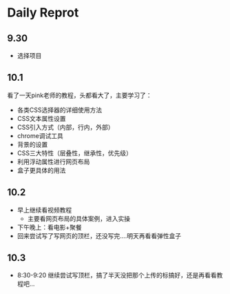 # Daily Reprot

## 9.30
 - 选择项目

## 10.1
 看了一天pink老师的教程，头都看大了，主要学习了：
 - 各类CSS选择器的详细使用方法
 - CSS文本属性设置
 - CSS引入方式（内部，行内，外部）
 - chrome调试工具
 - 背景的设置
 - CSS三大特性（层叠性，继承性，优先级）
 - 利用浮动属性进行网页布局
 - 盒子更具体的用法

## 10.2
 - 早上继续看视频教程
    - 主要看网页布局的具体案例，进入实操
 - 下午晚上：看电影+聚餐
 - 回来尝试写了写网页的顶栏，还没写完....明天再看看弹性盒子

## 10.3
- 8:30-9:20 继续尝试写顶栏，搞了半天没把那个上传的标搞好，还是再看看教程吧...
